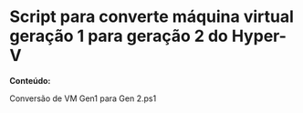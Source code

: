 # Script para converte máquina virtual geração 1 para geração 2 do Hyper-V

**Conteúdo:**

Conversão de VM Gen1 para Gen 2.ps1
